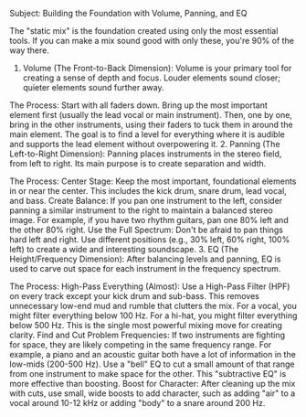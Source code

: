 Subject: Building the Foundation with Volume, Panning, and EQ

The "static mix" is the foundation created using only the most essential tools. If you can make a mix sound good with only these, you're 90% of the way there.

1. Volume (The Front-to-Back Dimension):
Volume is your primary tool for creating a sense of depth and focus. Louder elements sound closer; quieter elements sound further away.

The Process: Start with all faders down. Bring up the most important element first (usually the lead vocal or main instrument). Then, one by one, bring in the other instruments, using their faders to tuck them in around the main element. The goal is to find a level for everything where it is audible and supports the lead element without overpowering it.
2. Panning (The Left-to-Right Dimension):
Panning places instruments in the stereo field, from left to right. Its main purpose is to create separation and width.

The Process:
Center Stage: Keep the most important, foundational elements in or near the center. This includes the kick drum, snare drum, lead vocal, and bass.
Create Balance: If you pan one instrument to the left, consider panning a similar instrument to the right to maintain a balanced stereo image. For example, if you have two rhythm guitars, pan one 80% left and the other 80% right.
Use the Full Spectrum: Don't be afraid to pan things hard left and right. Use different positions (e.g., 30% left, 60% right, 100% left) to create a wide and interesting soundscape.
3. EQ (The Height/Frequency Dimension):
After balancing levels and panning, EQ is used to carve out space for each instrument in the frequency spectrum.

The Process:
High-Pass Everything (Almost): Use a High-Pass Filter (HPF) on every track except your kick drum and sub-bass. This removes unnecessary low-end mud and rumble that clutters the mix. For a vocal, you might filter everything below 100 Hz. For a hi-hat, you might filter everything below 500 Hz. This is the single most powerful mixing move for creating clarity.
Find and Cut Problem Frequencies: If two instruments are fighting for space, they are likely competing in the same frequency range. For example, a piano and an acoustic guitar both have a lot of information in the low-mids (200-500 Hz). Use a "bell" EQ to cut a small amount of that range from one instrument to make space for the other. This "subtractive EQ" is more effective than boosting.
Boost for Character: After cleaning up the mix with cuts, use small, wide boosts to add character, such as adding "air" to a vocal around 10-12 kHz or adding "body" to a snare around 200 Hz.
